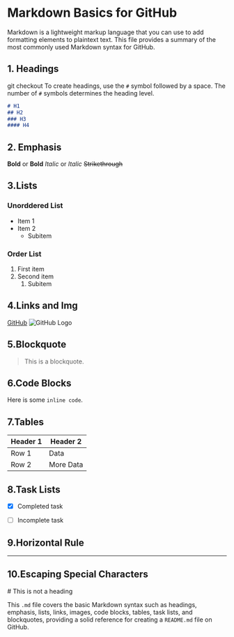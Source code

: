 # Markdown Basics for GitHub

Markdown is a lightweight markup language that you can use to add formatting elements to plaintext text. This file provides a summary of the most commonly used Markdown syntax for GitHub.

## 1. Headings
git checkout
To create headings, use the `#` symbol followed by a space. The number of `#` symbols determines the heading level.

```md
# H1
## H2
### H3
#### H4

```

## 2. Emphasis
**Bold** or __Bold__
*Italic* or _Italic_
~~Strikethrough~~

## 3.Lists 
### Unorddered List
- Item 1
- Item 2
  - Subitem

### Order List
1. First item
2. Second item
   1. Subitem

## 4.Links and Img
[GitHub](https://github.com)
![GitHub Logo](https://github.githubassets.com/images/modules/logos_page/GitHub-Mark.png)


## 5.Blockquote
> This is a blockquote.

## 6.Code Blocks
Here is some `inline code`.

## 7.Tables
| Header 1 | Header 2 |
| -------- | -------- |
| Row 1    | Data     |
| Row 2    | More Data|

## 8.Task Lists
- [x] Completed task
- [ ] Incomplete task


## 9.Horizontal Rule
---


## 10.Escaping Special Characters
\# This is not a heading


This `.md` file covers the basic Markdown syntax such as headings, emphasis, lists, links, images, code blocks, tables, task lists, and blockquotes, providing a solid reference for creating a `README.md` file on GitHub.

